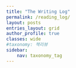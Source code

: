 ```yaml
---
title: "The Writing Log"
permalink: /reading_log/
layout: posts
entries_layout: grid
author_profile: true
classes: wide
#taxonomy: 책리뷰
sidebar:
    nav: taxonomy_tag
---
```

